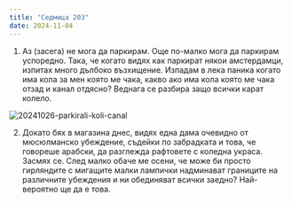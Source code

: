 ```yaml
---
title: "Седмица 203"
date: 2024-11-04
---
```


1. Аз (засега) не мога да паркирам. Още по-малко мога да паркирам успоредно. Така, че когато видях как паркират някои амстердамци, изпитах много дълбоко възхищение. Изпадам в лека паника когато има кола за мен която ме чака, какво ако има кола която ме чака отзад и канал отдясно? Веднага се разбира защо всички карат колело.  

![20241026-parkirali-koli-canal](https://github.com/user-attachments/assets/ba786ac3-b249-4e0a-ba38-4334b50cc74e)


2. Докато бях в магазина днес, видях една дама очевидно от мюсюлманско убеждение, съдейки по забрадката и това, че говореше арабски, да разглежда рафтовете с коледна украса. Засмях се. След малко обаче ме осени, че може би просто гирляндите с мигащите малки лампички надминават границите на различните убеждения и ни обединяват всички заедно? Най-вероятно ще да е това.

<script src="https://utteranc.es/client.js"
        repo="wiseblondie/brum-thoughts-chain"
        issue-term="pathname"
        theme="github-light"
        crossorigin="anonymous"
        async>
</script>
